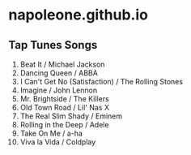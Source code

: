 # napoleone.github.io

## Tap Tunes Songs
1. Beat It / Michael Jackson
2. Dancing Queen / ABBA
3. I Can't Get No (Satisfaction) / The Rolling Stones
4. Imagine / John Lennon
5. Mr. Brightside / The Killers
6. Old Town Road / Lil' Nas X
7. The Real Slim Shady / Eminem
8. Rolling in the Deep / Adele
9. Take On Me / a-ha
10. Viva la Vida / Coldplay

